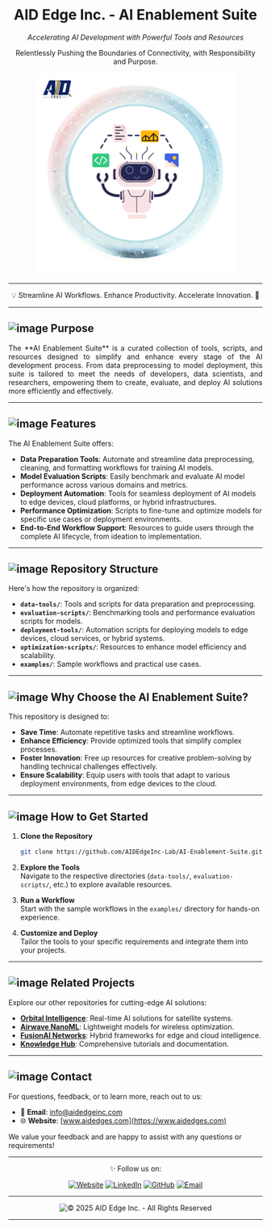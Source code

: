 
<h1 align="center"> AID Edge Inc. - AI Enablement Suite</h1>
<p align="center"><i align="center">Accelerating AI Development with Powerful Tools and Resources</i></p>

<p align="center">
Relentlessly Pushing the Boundaries of Connectivity, with Responsibility and Purpose.
</p>

<p align="center">
<img src="Tools AI.png" alt="AI Enablement Suite Logo" height="400"/>
</p>

---

<p align="center">💡 Streamline AI Workflows. Enhance Productivity. Accelerate Innovation. 🚀</p>

---

## ![image](https://github.com/user-attachments/assets/f78950af-963e-4b28-ac4f-0cc8172e808e) Purpose

<div align="justify">
The **AI Enablement Suite** is a curated collection of tools, scripts, and resources designed to simplify and enhance every stage of the AI development process. From data preprocessing to model deployment, this suite is tailored to meet the needs of developers, data scientists, and researchers, empowering them to create, evaluate, and deploy AI solutions more efficiently and effectively.
</div>

---

## ![image](https://github.com/user-attachments/assets/f43525b1-5776-4894-85f1-0c7db11fe97b) Features

The AI Enablement Suite offers:
- **Data Preparation Tools**: Automate and streamline data preprocessing, cleaning, and formatting workflows for training AI models.
- **Model Evaluation Scripts**: Easily benchmark and evaluate AI model performance across various domains and metrics.
- **Deployment Automation**: Tools for seamless deployment of AI models to edge devices, cloud platforms, or hybrid infrastructures.
- **Performance Optimization**: Scripts to fine-tune and optimize models for specific use cases or deployment environments.
- **End-to-End Workflow Support**: Resources to guide users through the complete AI lifecycle, from ideation to implementation.

---

## ![image](https://github.com/user-attachments/assets/480f6722-c59a-44c0-a71f-4943558a5566) Repository Structure

Here's how the repository is organized:

- **`data-tools/`**: Tools and scripts for data preparation and preprocessing.
- **`evaluation-scripts/`**: Benchmarking tools and performance evaluation scripts for models.
- **`deployment-tools/`**: Automation scripts for deploying models to edge devices, cloud services, or hybrid systems.
- **`optimization-scripts/`**: Resources to enhance model efficiency and scalability.
- **`examples/`**: Sample workflows and practical use cases.

---

## ![image](https://github.com/user-attachments/assets/839ca94d-0488-44c7-bfa5-2009d8b48d79) Why Choose the AI Enablement Suite?

This repository is designed to:
- **Save Time**: Automate repetitive tasks and streamline workflows.
- **Enhance Efficiency**: Provide optimized tools that simplify complex processes.
- **Foster Innovation**: Free up resources for creative problem-solving by handling technical challenges effectively.
- **Ensure Scalability**: Equip users with tools that adapt to various deployment environments, from edge devices to the cloud.

---

## ![image](https://github.com/user-attachments/assets/157e2fad-5086-4904-a30a-a4aa2063300d) How to Get Started

1. **Clone the Repository**  
   ```bash
   git clone https://github.com/AIDEdgeInc-Lab/AI-Enablement-Suite.git
   ```

2. **Explore the Tools**  
   Navigate to the respective directories (`data-tools/`, `evaluation-scripts/`, etc.) to explore available resources.

3. **Run a Workflow**  
   Start with the sample workflows in the `examples/` directory for hands-on experience.

4. **Customize and Deploy**  
   Tailor the tools to your specific requirements and integrate them into your projects.

---

## ![image](https://github.com/user-attachments/assets/71b21b12-f55c-4813-847c-4526d794d96e) Related Projects

Explore our other repositories for cutting-edge AI solutions:

- [**Orbital Intelligence**](https://github.com/AIDEdgeInc-Lab/Scalable-Real-Time-Edge-AI-Frameworks): Real-time AI solutions for satellite systems.
- [**Airwave NanoML**](https://github.com/AIDEdgeInc-Lab/NanoML-Acceleration-Suite): Lightweight models for wireless optimization.
- [**FusionAI Networks**](https://github.com/AIDEdgeInc-Lab/FusionAI-Adaptive-Networks): Hybrid frameworks for edge and cloud intelligence.
- [**Knowledge Hub**](https://github.com/AIDEdgeInc-Lab/Documentation-and-Learning): Comprehensive tutorials and documentation.

---

##  ![image](https://github.com/user-attachments/assets/7868b320-bc13-4065-85a8-073dd6698163)  Contact

For questions, feedback, or to learn more, reach out to us:

- 📧 **Email**: [info@aidedgeinc.com](mailto:info@aidedgeinc.com)
- 🌐 **Website**: [www.aidedges.com](https://www.aidedges.com)

We value your feedback and are happy to assist with any questions or requirements!

---



<p align="center"> ✨ Follow us on:  </strong> </p> 


<p align="center">
  <a href="https://www.aidedges.com"><img src="https://img.shields.io/badge/Website-AID%20Edge%20Inc.-Pastel%20Mint?style=for-the-badge&color=A3E4D7" alt="Website"></a>
  <a href="https://www.linkedin.com/company/aid-edge-inc"><img src="https://img.shields.io/badge/LinkedIn-AID%20Edge%20Inc.-Pastel%20Blue?style=for-the-badge&color=CCE7FF" alt="LinkedIn"></a>
  <a href="https://github.com/AIDEdgeInc-Lab"><img src="https://img.shields.io/badge/GitHub-AID%20Edge%20Inc.-Pastel%20Gray?style=for-the-badge&color=E6E6FA" alt="GitHub"></a>
  <a href="mailto:info@aidedgeinc.com"><img src="https://img.shields.io/badge/Email-Contact%20Us-Pastel%20Pink?style=for-the-badge&color=FFE5CC" alt="Email"></a>
  
</p>

---

<p align="center">
  <a href="#" style="text-decoration:none; display:inline-block;">
    <img src="https://img.shields.io/badge/©%202025%20AID%20Edge%20Inc.%20All%20Rights%20Reserved-Pastel%20Lavender?style=for-the-badge&color=E8E8E8" alt="© 2025 AID Edge Inc. - All Rights Reserved">
  </a>
</p>

---

